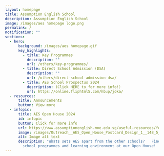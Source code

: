 ```yaml
---
layout: homepage
title: Assumption English School
description: Assumption English School
image: /images/aes homepage logo.png
permalink: /
notification: ""
sections:
  - hero:
      background: /images/aes homepage.gif
      key_highlights:
        - title: Key Programmes
          description: ""
          url: /others/key-programmes/
        - title: Direct School Admission (DSA)
          description: ""
          url: /others/direct-school-admission-dsa/
        - title: AES School Prospectus 2024
          description: (Click HERE to for more info!)
          url: https://online.fliphtml5.com/hbup/joka/
  - resources:
      title: Announcements
      button: View more
  - infopic:
      title: AES Open House 2024
      id: infopic
      button: Click for more info
      url: https://www.assumptionenglish.moe.edu.sg/useful-resources/for-parents/aes-open-house-2024/
      image: /images/Outreach__AES_Open_House_Postcard_Design_1__148_5_x_105_mm___1_.jpg
      alt: Image alt text
      description: "Whats sets AES apart from the other schools?   Find out about our
        school programmes and learning environment at our Open House!  #AEyeS!"
---
```

